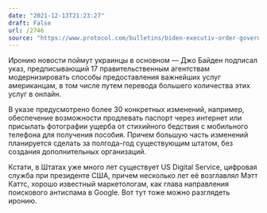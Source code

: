 ```yaml
---
date: "2021-12-13T21:23:27"
draft: False
url: /2746
source: "https://www.protocol.com/bulletins/biden-executiv-order-government-modernize"
---
```


Иронию новости поймут украинцы в основном — Джо Байден подписал указ, предписывающий 17 правительственным агентствам модернизировать способы предоставления важнейших услуг американцам, в том числе путем перевода большего количества этих услуг в онлайн.

В указе предусмотрено более 30 конкретных изменений, например, обеспечение возможности продлевать паспорт через интернет или присылать фотографии ущерба от стихийного бедствия с мобильного телефона для получения пособия. Причем большую часть изменений планируется сделать за полгода-год существующим штатом, без создания дополнительных организаций.

Кстати, в Штатах уже много лет существует US Digital Service, цифровая служба при президенте США, причем несколько лет её возглавлял Мэтт Каттс, хорошо известный маркетологам, как глава направления поискового антиспама в Google. Вот тут тоже можно разглядеть иронию.
